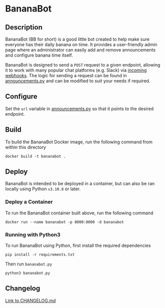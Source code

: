 # BananaBot

## Description
BananaBot (BB for short) is a good little bot created to help make sure everyone has their daily banana on time. It provides a user-friendly admin page where an administrator can easily add and remove announcements and configure banana time itself.

BananaBot is designed to send a `POST` request to a given endpoint, allowing it to work with many popular chat platforms (e.g. Slack) via [incoming webhooks](https://api.slack.com/messaging/webhooks). The logic for sending a request can be found in [announcements.py](./announcements.py) and can be modified to suit your needs if required.

## Configure

Set the `url` variable in [announcements.py](./announcements.py) so that it points to the desired endpoint.

## Build

To build the BananaBot Docker image, run the following command from within this directory
```
docker build -t bananabot .
```

## Deploy

BananaBot is intended to be deployed in a container, but can also be ran locally using Python `v3.10.8` or later.

### Deploy a Container

To run the BananaBot container built above, run the following command
```
docker run --name bananabot -p 8000:8000 -d bananabot
```

### Running with Python3

To run BananaBot using Python, first install the required dependencies
```
pip install -r requirements.txt
```

Then run `bananabot.py`
```
python3 bananabot.py
```

## Changelog

[Link to CHANGELOG.md](./CHANGELOG.md)